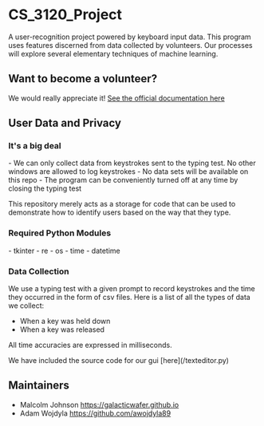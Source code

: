 # CS_3120_Project

A user-recognition project powered by keyboard input data. This program uses features discerned from data collected by volunteers. Our processes will explore several elementary techniques of machine learning.
                
## Want to become a volunteer?

We would really appreciate it! [See the official documentation here](https://github.com/GalacticWafer/CS_3120_Project/blob/main/getting_started/GETTING_STARTED.md)

## User Data and Privacy

### It's a big deal

<p>
- We can only collect data from keystrokes sent to the typing test. No other windows are allowed to 
  log keystrokes
- No data sets will be available on this repo
- The program can be conveniently turned off at any time by closing the typing test


This repository merely acts as a storage for code that can be used to demonstrate how to identify users based on the way that they type. 
</p>


### Required Python Modules

<p>
- tkinter
- re
- os
- time
- datetime
</p>

### Data Collection

<p>
We use a typing test with a given prompt to record keystrokes and the time they occurred in the form of csv files. Here is a list of all the types of data we collect:

- When a key was held down
- When a key was released

All time accuracies are expressed in milliseconds.
</p>
<p>
We have included the source code for our gui [here](/texteditor.py)
</p>

## Maintainers

- Malcolm Johnson https://galacticwafer.github.io
- Adam Wojdyla https://github.com/awojdyla89
